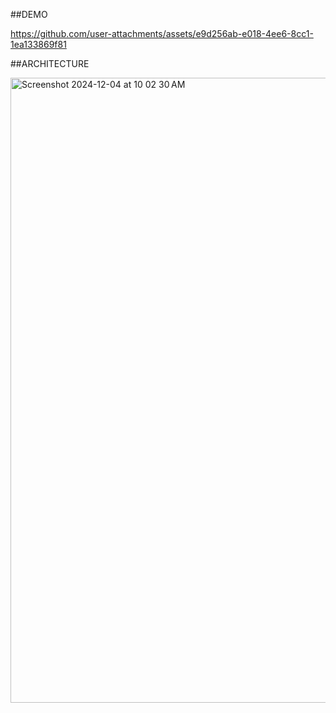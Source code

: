 ##DEMO

https://github.com/user-attachments/assets/e9d256ab-e018-4ee6-8cc1-1ea133869f81

##ARCHITECTURE

<img width="1000" alt="Screenshot 2024-12-04 at 10 02 30 AM" src="https://github.com/user-attachments/assets/9baabf97-07a8-4e57-9810-7e4523588385">
